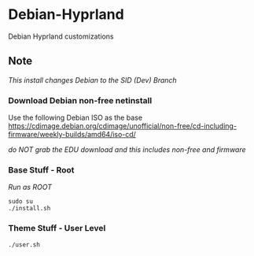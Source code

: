 # Debian-Hyprland
Debian Hyprland customizations
 
## Note
_This install changes Debian to the SID (Dev) Branch_

### Download Debian non-free netinstall

Use the following Debian ISO as the base <https://cdimage.debian.org/cdimage/unofficial/non-free/cd-including-firmware/weekly-builds/amd64/iso-cd/>

*do NOT grab the EDU download and this includes non-free and firmware*
### Base Stuff - Root

_Run as ROOT_
```
sudo su
./install.sh
```

### Theme Stuff - User Level
 ```
 ./user.sh
 ```
